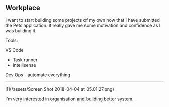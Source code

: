 ## Workplace

I want to start building some projects of my own now that I have submitted the Pets application. It really gave me some motivation and confidence as I was building it.

Tools:

VS Code

* Task runner
* intellisense

Dev Ops - automate everything

---

![](/assets/Screen Shot 2018-04-04 at 05.01.27.png)

I'm very interested in organisation and building better system.

